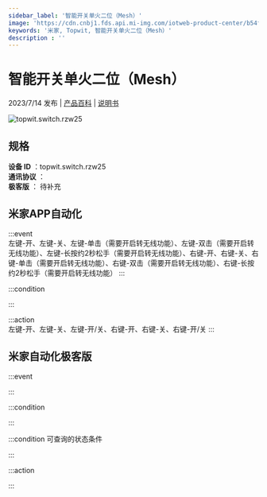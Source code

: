 ```yaml
---
sidebar_label: '智能开关单火二位（Mesh）'
image: 'https://cdn.cnbj1.fds.api.mi-img.com/iotweb-product-center/b54f07fb54e66c7e2dfbf9c27434da88_1688633221794.png?GalaxyAccessKeyId=AKVGLQWBOVIRQ3XLEW&Expires=9223372036854775807&Signature=w7YymhGktszBVJY2o4CCdS1htzQ='
keywords: '米家, Topwit, 智能开关单火二位（Mesh）'
description : ''
---
```

# 智能开关单火二位（Mesh）

2023/7/14 发布 | [产品百科](https://home.mi.com/webapp/content/baike/product/index.html?model=topwit.switch.rzw25/) | [说明书](https://home.mi.com/views/introduction.html?model=topwit.switch.rzw25&region=cn)

![topwit.switch.rzw25](https://cdn.cnbj1.fds.api.mi-img.com/iotweb-product-center/b54f07fb54e66c7e2dfbf9c27434da88_1688633221794.png?GalaxyAccessKeyId=AKVGLQWBOVIRQ3XLEW&Expires=9223372036854775807&Signature=w7YymhGktszBVJY2o4CCdS1htzQ=)

## 规格  
> 
**设备 ID** ：topwit.switch.rzw25  
**通讯协议** ：  
**极客版**  ： 待补充 


## 米家APP自动化  

:::event  
左键-开、左键-关、左键-单击（需要开启转无线功能）、左键-双击（需要开启转无线功能）、左键-长按约2秒松手（需要开启转无线功能）、右键-开、右键-关、右键-单击（需要开启转无线功能）、右键-双击（需要开启转无线功能）、右键-长按约2秒松手（需要开启转无线功能）
:::

:::condition  

:::

:::action   
左键-开、左键-关、左键-开/关、右键-开、右键-关、右键-开/关
:::

## 米家自动化极客版  

:::event  

:::

:::condition  

:::

:::condition 可查询的状态条件  

:::

:::action  

:::

        
